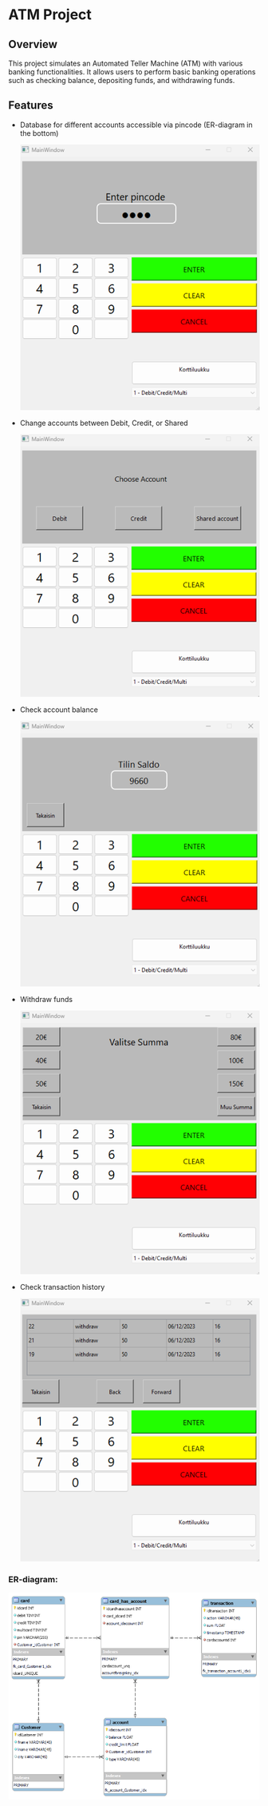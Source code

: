 # ATM Project

## Overview
This project simulates an Automated Teller Machine (ATM) with various banking functionalities. It allows users to perform basic banking operations such as checking balance, depositing funds, and withdrawing funds.

## Features
- Database for different accounts accessible via pincode (ER-diagram in the bottom)

  <img src="Pincode.png">
- Change accounts between Debit, Credit, or Shared

  <img src="Account.png">
- Check account balance

  <img src="AccountBalance.png">
- Withdraw funds

  <img src="Withdraw.png">
- Check transaction history

  <img src="TransactionHistory.png">


### ER-diagram:

<img src=er_kaavio.png>
